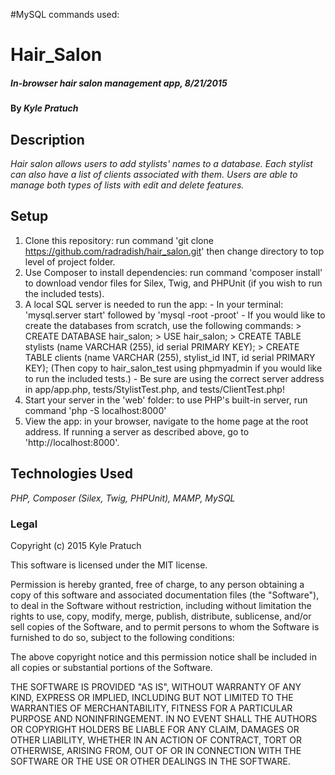 

#MySQL commands used:

# Hair_Salon

##### _In-browser hair salon management app, 8/21/2015_

#### By _Kyle Pratuch_

## Description

_Hair salon allows users to add stylists' names to a database. Each stylist can also have a list of clients associated with them. Users are able to manage both types of lists with edit and delete features._

## Setup

 1. Clone this repository: run command 'git clone https://github.com/radradish/hair_salon.git' then change directory to top level of project folder.
 2. Use Composer to install dependencies: run command 'composer install' to download vendor files for Silex, Twig, and PHPUnit (if you wish to run the included tests).
 3. A local SQL server is needed to run the app:
        - In your terminal: 'mysql.server start' followed by 'mysql -root -proot'
        - If you would like to create the databases from scratch, use the following commands:
                > CREATE DATABASE hair_salon;
                > USE hair_salon;
                > CREATE TABLE stylists (name VARCHAR (255), id serial PRIMARY KEY);
                > CREATE TABLE clients (name VARCHAR (255), stylist_id INT, id serial PRIMARY KEY);
                (Then copy to hair_salon_test using phpmyadmin if you would like to run the included tests.)
        - Be sure are using the correct server address in app/app.php, tests/StylistTest.php, and tests/ClientTest.php!
 4. Start your server in the 'web' folder: to use PHP's built-in server, run command 'php -S localhost:8000'
 5. View the app: in your browser, navigate to the home page at the root address. If running a server as described above, go to 'http://localhost:8000'.

## Technologies Used

_PHP, Composer (Silex, Twig, PHPUnit), MAMP, MySQL_

### Legal

Copyright (c) 2015 Kyle Pratuch

This software is licensed under the MIT license.

Permission is hereby granted, free of charge, to any person obtaining a copy
of this software and associated documentation files (the "Software"), to deal
in the Software without restriction, including without limitation the rights
to use, copy, modify, merge, publish, distribute, sublicense, and/or sell
copies of the Software, and to permit persons to whom the Software is
furnished to do so, subject to the following conditions:

The above copyright notice and this permission notice shall be included in
all copies or substantial portions of the Software.

THE SOFTWARE IS PROVIDED "AS IS", WITHOUT WARRANTY OF ANY KIND, EXPRESS OR
IMPLIED, INCLUDING BUT NOT LIMITED TO THE WARRANTIES OF MERCHANTABILITY,
FITNESS FOR A PARTICULAR PURPOSE AND NONINFRINGEMENT. IN NO EVENT SHALL THE
AUTHORS OR COPYRIGHT HOLDERS BE LIABLE FOR ANY CLAIM, DAMAGES OR OTHER
LIABILITY, WHETHER IN AN ACTION OF CONTRACT, TORT OR OTHERWISE, ARISING FROM,
OUT OF OR IN CONNECTION WITH THE SOFTWARE OR THE USE OR OTHER DEALINGS IN
THE SOFTWARE.
